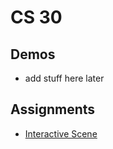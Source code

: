 # CS 30 

## Demos
- add stuff here later

## Assignments
- [Interactive Scene](interactive-scene)
  
